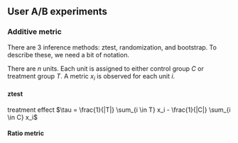 ## User A/B experiments

### Additive metric

There are 3 inference methods: ztest, randomization, and bootstrap. To describe these, we need a bit of notation.

There are $n$ units. Each unit is assigned to either control group $C$ or treatment group $T$. A metric $x_i$ is observed for each unit $i$.

#### ztest
treatment effect $\tau = \frac{1}{|T|} \sum_{i \in T} x_i - \frac{1}{|C|} \sum_{i \in C} x_i$


#### Ratio metric